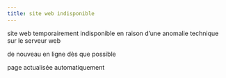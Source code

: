 ```yaml
---
title: site web indisponible
---
```


site web temporairement indisponible en raison d’une anomalie technique sur le serveur web

de nouveau en ligne dès que possible

page actualisée automatiquement
